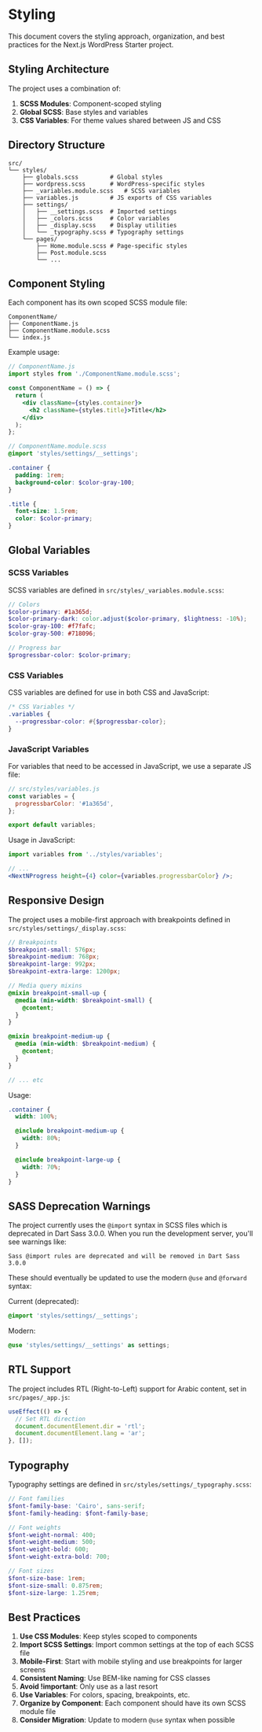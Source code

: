 # Styling

This document covers the styling approach, organization, and best practices for the Next.js WordPress Starter project.

## Styling Architecture

The project uses a combination of:

1. **SCSS Modules**: Component-scoped styling
2. **Global SCSS**: Base styles and variables
3. **CSS Variables**: For theme values shared between JS and CSS

## Directory Structure

```
src/
└── styles/
    ├── globals.scss         # Global styles
    ├── wordpress.scss       # WordPress-specific styles
    ├── _variables.module.scss   # SCSS variables
    ├── variables.js         # JS exports of CSS variables
    ├── settings/
    │   ├── __settings.scss  # Imported settings
    │   ├── _colors.scss     # Color variables
    │   ├── _display.scss    # Display utilities
    │   └── _typography.scss # Typography settings
    └── pages/
        ├── Home.module.scss # Page-specific styles
        ├── Post.module.scss
        └── ...
```

## Component Styling

Each component has its own scoped SCSS module file:

```
ComponentName/
├── ComponentName.js
├── ComponentName.module.scss
└── index.js
```

Example usage:

```jsx
// ComponentName.js
import styles from './ComponentName.module.scss';

const ComponentName = () => {
  return (
    <div className={styles.container}>
      <h2 className={styles.title}>Title</h2>
    </div>
  );
};
```

```scss
// ComponentName.module.scss
@import 'styles/settings/__settings';

.container {
  padding: 1rem;
  background-color: $color-gray-100;
}

.title {
  font-size: 1.5rem;
  color: $color-primary;
}
```

## Global Variables

### SCSS Variables

SCSS variables are defined in `src/styles/_variables.module.scss`:

```scss
// Colors
$color-primary: #1a365d;
$color-primary-dark: color.adjust($color-primary, $lightness: -10%);
$color-gray-100: #f7fafc;
$color-gray-500: #718096;

// Progress bar
$progressbar-color: $color-primary;
```

### CSS Variables

CSS variables are defined for use in both CSS and JavaScript:

```scss
/* CSS Variables */
.variables {
  --progressbar-color: #{$progressbar-color};
}
```

### JavaScript Variables

For variables that need to be accessed in JavaScript, we use a separate JS file:

```javascript
// src/styles/variables.js
const variables = {
  progressbarColor: '#1a365d',
};

export default variables;
```

Usage in JavaScript:

```jsx
import variables from '../styles/variables';

// ...
<NextNProgress height={4} color={variables.progressbarColor} />;
```

## Responsive Design

The project uses a mobile-first approach with breakpoints defined in `src/styles/settings/_display.scss`:

```scss
// Breakpoints
$breakpoint-small: 576px;
$breakpoint-medium: 768px;
$breakpoint-large: 992px;
$breakpoint-extra-large: 1200px;

// Media query mixins
@mixin breakpoint-small-up {
  @media (min-width: $breakpoint-small) {
    @content;
  }
}

@mixin breakpoint-medium-up {
  @media (min-width: $breakpoint-medium) {
    @content;
  }
}

// ... etc
```

Usage:

```scss
.container {
  width: 100%;

  @include breakpoint-medium-up {
    width: 80%;
  }

  @include breakpoint-large-up {
    width: 70%;
  }
}
```

## SASS Deprecation Warnings

The project currently uses the `@import` syntax in SCSS files which is deprecated in Dart Sass 3.0.0. When you run the development server, you'll see warnings like:

```
Sass @import rules are deprecated and will be removed in Dart Sass 3.0.0
```

These should eventually be updated to use the modern `@use` and `@forward` syntax:

Current (deprecated):

```scss
@import 'styles/settings/__settings';
```

Modern:

```scss
@use 'styles/settings/__settings' as settings;
```

## RTL Support

The project includes RTL (Right-to-Left) support for Arabic content, set in `src/pages/_app.js`:

```jsx
useEffect(() => {
  // Set RTL direction
  document.documentElement.dir = 'rtl';
  document.documentElement.lang = 'ar';
}, []);
```

## Typography

Typography settings are defined in `src/styles/settings/_typography.scss`:

```scss
// Font families
$font-family-base: 'Cairo', sans-serif;
$font-family-heading: $font-family-base;

// Font weights
$font-weight-normal: 400;
$font-weight-medium: 500;
$font-weight-bold: 600;
$font-weight-extra-bold: 700;

// Font sizes
$font-size-base: 1rem;
$font-size-small: 0.875rem;
$font-size-large: 1.25rem;
```

## Best Practices

1. **Use CSS Modules**: Keep styles scoped to components
2. **Import SCSS Settings**: Import common settings at the top of each SCSS file
3. **Mobile-First**: Start with mobile styling and use breakpoints for larger screens
4. **Consistent Naming**: Use BEM-like naming for CSS classes
5. **Avoid !important**: Only use as a last resort
6. **Use Variables**: For colors, spacing, breakpoints, etc.
7. **Organize by Component**: Each component should have its own SCSS module file
8. **Consider Migration**: Update to modern `@use` syntax when possible
